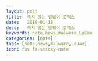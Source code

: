 ```yaml
---
layout: post
title:  죽지 않는 멀웨어 로잭스
date:   2019-01-18
desc:   죽지 않는 멀웨어 로잭스
keywords: note,news,malware,LoJax
categories: [note]
tags: [note,news,malware,LoJax]
icon: fas fa-sticky-note
---
```


